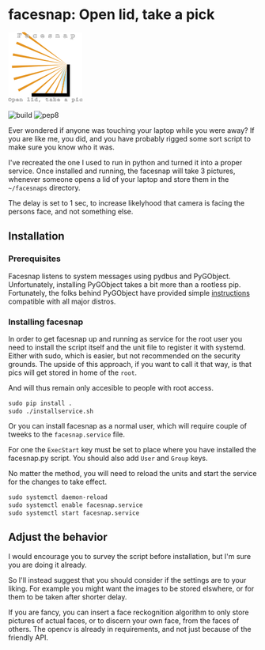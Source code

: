 # facesnap: Open lid, take a pick

![facesnap logo](https://raw.githubusercontent.com/jpodivin/facesnap/master/logo.png)

![build](https://github.com/jpodivin/facesnap/actions/workflows/main.yml/badge.svg)
![pep8](https://github.com/jpodivin/facesnap/actions/workflows/flake8.yml/badge.svg)

Ever wondered if anyone was touching your laptop while you were away?
If you are like me, you did, and you have probably rigged some sort script
to make sure you know who it was. 

I've recreated the one I used to run in python and turned it into a proper service.
Once installed and running, the facesnap will take 3 pictures,
whenever someone opens a lid of your laptop and store them in the `~/facesnaps` directory.

The delay is set to 1 sec, to increase likelyhood that camera is facing the persons
face, and not something else. 

## Installation

### Prerequisites
Facesnap listens to system messages using pydbus and PyGObject.
Unfortunately, installing PyGObject takes a bit more than a rootless pip. 
Fortunately, the folks behind PyGObject have provided simple [instructions](https://pygobject.readthedocs.io/en/latest/getting_started.html) compatible with all major distros.

### Installing facesnap
In order to get facesnap up and running as service for the root user you need to install the script itself and the unit file to register it with systemd.
Either with sudo, which is easier, but not recommended on the security grounds.
The upside of this approach, if you want to call it that way,
is that pics will get stored in home of the `root`.

And will thus remain only accesible to people with root access.  

```
sudo pip install .
sudo ./installservice.sh
```

Or you can install facesnap as a normal user, which will require couple of tweeks
to the `facesnap.service` file. 

For one the `ExecStart` key must be set to place where you have installed the facesnap.py script. You should also add `User` and `Group` keys.

No matter the method, you will need to reload the units and start the service for the changes to take effect.

```
sudo systemctl daemon-reload
sudo systemctl enable facesnap.service
sudo systemctl start facesnap.service
```

## Adjust the behavior

I would encourage you to survey the script before installation,
but I'm sure you are doing it already. 

So I'll instead suggest that you should consider if the settings are to your liking. For example you might want the images to be stored elswhere, or for them to be taken after shorter delay.

If you are fancy, you can insert a face reckognition algorithm to only store pictures
of actual faces, or to discern your own face, from the faces of others.
The opencv is already in requirements, and not just because of the friendly API.
